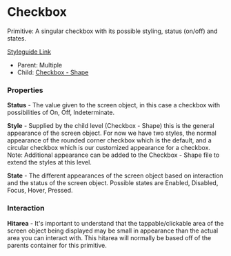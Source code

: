 # Checkbox

Primitive: A singular checkbox with its possible styling, status (on/off) and states.

[Styleguide Link](https://zpl.io/aRnzW0p)

- Parent: Multiple
- Child: [Checkbox - Shape](https://github.com/able-app/docs/blob/b10f6d1205bbfb1cddfd150d1390ba848812d9d0/controls/%CE%B5%20elements/checkbox/checkbox-shape.md)

### Properties

**Status** - The value given to the screen object, in this case a checkbox with possibilities of On, Off, Indeterminate.

**Style** - Supplied by the child level (Checkbox - Shape) this is the general appearance of the screen object.  For now we have two styles, the normal appearance of the rounded corner checkbox which is the default, and a circular checkbox which is our customized appearance for a checkbox.  Note: Additional appearance can be added to the Checkbox - Shape file to extend the styles at this level.

**State** - The different appearances of the screen object based on interaction and the status of the screen object.  Possible states are Enabled, Disabled, Focus, Hover, Pressed.



### Interaction

**Hitarea** - It's important to understand that the tappable/clickable area of the screen object being displayed may be small in appearance than the actual area you can interact with.  This hitarea will normally be based off of the parents container for this primitive.

